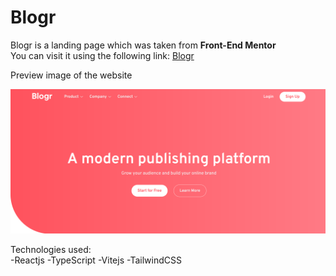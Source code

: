 # Blogr

Blogr is a landing page which was taken from **Front-End Mentor**  
You can visit it using the following link: [Blogr](https://blogring.vercel.app)

Preview image of the website

![Preview image](./src/assets/images/blogr.png)

Technologies used:   
-Reactjs
-TypeScript
-Vitejs
-TailwindCSS

